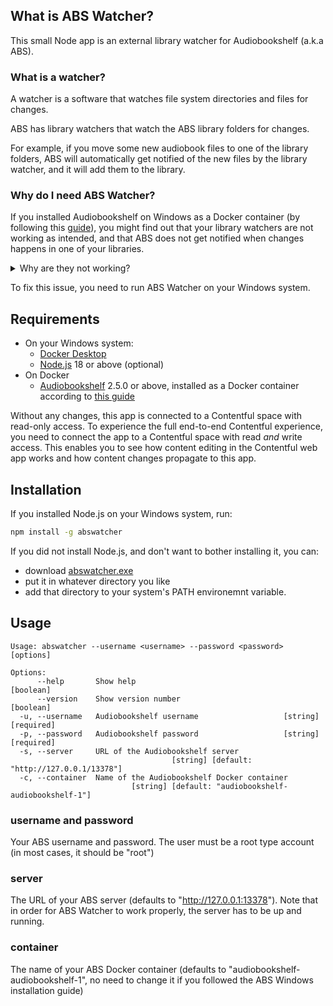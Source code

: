 ## What is ABS Watcher?

This small Node app is an external library watcher for Audiobookshelf (a.k.a ABS).

### What is a watcher?

A watcher is a software that watches file system directories and files for changes. 

ABS has library watchers that watch the ABS library folders for changes. 

For example, if you move some new audiobook files to one of the library folders, ABS will automatically get notified of the new files by the library watcher, and it will add them to the library.

### Why do I need ABS Watcher?

If you installed Audiobookshelf on Windows as a Docker container (by following this [guide](https://www.audiobookshelf.org/guides/docker-install)), you might find out that your library watchers are not working as intended, and that ABS does not get notified when changes happens in one of your libraries. 

<details><summary>Why are they not working?</summary> test test test</details>


To fix this issue, you need to run ABS Watcher on your Windows system.

## Requirements
* On your Windows system:
    * [Docker Desktop](https://www.docker.com/products/docker-desktop/)
    * [Node.js](https://nodejs.org/en) 18 or above (optional)
* On Docker
    * [Audiobookshelf](https://www.audiobookshelf.org/) 2.5.0 or above, installed as a Docker container according to [this guide](https://www.audiobookshelf.org/guides/docker-install)

Without any changes, this app is connected to a Contentful space with read-only access. To experience the full end-to-end Contentful experience, you need to connect the app to a Contentful space with read _and_ write access. This enables you to see how content editing in the Contentful web app works and how content changes propagate to this app.

## Installation

If you installed Node.js on your Windows system, run:

```sh
npm install -g abswatcher
```

If you did not install Node.js, and don't want to bother installing it, you can: 
* download [abswatcher.exe]()
* put it in whatever directory you like
* add that directory to your system's PATH environemnt variable.

## Usage

```console
Usage: abswatcher --username <username> --password <password> [options]

Options:
      --help       Show help                                           [boolean]
      --version    Show version number                                 [boolean]
  -u, --username   Audiobookshelf username                   [string] [required]
  -p, --password   Audiobookshelf password                   [string] [required]
  -s, --server     URL of the Audiobookshelf server
                                    [string] [default: "http://127.0.0.1/13378"]
  -c, --container  Name of the Audiobookshelf Docker container
                           [string] [default: "audiobookshelf-audiobookshelf-1"]
```

### username and password
Your ABS username and password. The user must be a root type account (in most cases, it should be "root")
### server
The URL of your ABS server (defaults to "http://127.0.0.1:13378"). Note that in order for ABS Watcher to work properly, the server has to be up and running.
### container
The name of your ABS Docker container (defaults to "audiobookshelf-audiobookshelf-1", no need to change it if you followed the ABS Windows installation guide)
